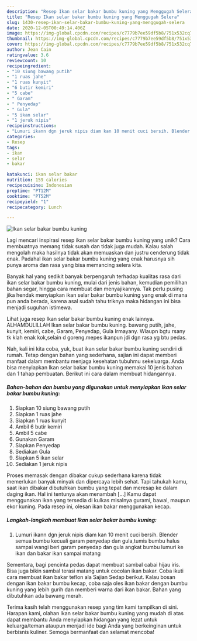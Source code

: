 ```yaml
---
description: "Resep Ikan selar bakar bumbu kuning yang Menggugah Selera"
title: "Resep Ikan selar bakar bumbu kuning yang Menggugah Selera"
slug: 1430-resep-ikan-selar-bakar-bumbu-kuning-yang-menggugah-selera
date: 2020-12-05T00:49:14.406Z
image: https://img-global.cpcdn.com/recipes/c7779b7ee59df5b8/751x532cq70/ikan-selar-bakar-bumbu-kuning-foto-resep-utama.jpg
thumbnail: https://img-global.cpcdn.com/recipes/c7779b7ee59df5b8/751x532cq70/ikan-selar-bakar-bumbu-kuning-foto-resep-utama.jpg
cover: https://img-global.cpcdn.com/recipes/c7779b7ee59df5b8/751x532cq70/ikan-selar-bakar-bumbu-kuning-foto-resep-utama.jpg
author: Jean Cain
ratingvalue: 3.6
reviewcount: 10
recipeingredient:
- "10 siung bawang putih"
- "1 ruas jahe"
- "1 ruas kunyit"
- "6 butir kemiri"
- "5 cabe"
- " Garam"
- " Penyedap"
- " Gula"
- "5 ikan selar"
- "1 jeruk nipis"
recipeinstructions:
- "Lumuri ikann dgn jeruk nipis diam kan 10 menit cuci bersih. Blender semua bumbu kecuali garam penyedap dan gula,tumis bumbu halus sampai wangi beri garam penyedap dan gula angkat bumbu lumuri ke ikan dan bakar ikan sampai matang"
categories:
- Resep
tags:
- ikan
- selar
- bakar

katakunci: ikan selar bakar 
nutrition: 159 calories
recipecuisine: Indonesian
preptime: "PT12M"
cooktime: "PT52M"
recipeyield: "1"
recipecategory: Lunch

---
```



![Ikan selar bakar bumbu kuning](https://img-global.cpcdn.com/recipes/c7779b7ee59df5b8/751x532cq70/ikan-selar-bakar-bumbu-kuning-foto-resep-utama.jpg)

Lagi mencari inspirasi resep ikan selar bakar bumbu kuning yang unik? Cara membuatnya memang tidak susah dan tidak juga mudah. Kalau salah mengolah maka hasilnya tidak akan memuaskan dan justru cenderung tidak enak. Padahal ikan selar bakar bumbu kuning yang enak harusnya sih punya aroma dan rasa yang bisa memancing selera kita.

Banyak hal yang sedikit banyak berpengaruh terhadap kualitas rasa dari ikan selar bakar bumbu kuning, mulai dari jenis bahan, kemudian pemilihan bahan segar, hingga cara membuat dan menyajikannya. Tak perlu pusing jika hendak menyiapkan ikan selar bakar bumbu kuning yang enak di mana pun anda berada, karena asal sudah tahu triknya maka hidangan ini bisa menjadi suguhan istimewa.

Lihat juga resep Ikan selar bakar bumbu kuning enak lainnya. ALHAMDULILLAH Ikan selar bakar bumbu kuning. bawang putih, jahe, kunyit, kemiri, cabe, Garam, Penyedap, Gula Irmayany. Wlaupn bgtu rsany tk klah enak kok,selain d goreng.mepes ikanpun jdi dgn rasa yg btu pedas.


Nah, kali ini kita coba, yuk, buat ikan selar bakar bumbu kuning sendiri di rumah. Tetap dengan bahan yang sederhana, sajian ini dapat memberi manfaat dalam membantu menjaga kesehatan tubuhmu sekeluarga. Anda bisa menyiapkan Ikan selar bakar bumbu kuning memakai 10 jenis bahan dan 1 tahap pembuatan. Berikut ini cara dalam membuat hidangannya.

<!--inarticleads1-->

##### Bahan-bahan dan bumbu yang digunakan untuk menyiapkan Ikan selar bakar bumbu kuning:

1. Siapkan 10 siung bawang putih
1. Siapkan 1 ruas jahe
1. Siapkan 1 ruas kunyit
1. Ambil 6 butir kemiri
1. Ambil 5 cabe
1. Gunakan  Garam
1. Siapkan  Penyedap
1. Sediakan  Gula
1. Siapkan 5 ikan selar
1. Sediakan 1 jeruk nipis


Proses memasak dengan dibakar cukup sederhana karena tidak memerlukan banyak minyak dan dipercaya lebih sehat. Tapi tahukah kamu, saat ikan dibakar dibutuhkan bumbu yang tepat dan meresap ke dalam daging ikan. Hal ini tentunya akan menambah […] Kamu dapat menggunakan ikan yang tersedia di kulkas misalnya gurami, bawal, maupun ekor kuning. Pada resep ini, olesan ikan bakar menggunakan kecap. 

<!--inarticleads2-->

##### Langkah-langkah membuat Ikan selar bakar bumbu kuning:

1. Lumuri ikann dgn jeruk nipis diam kan 10 menit cuci bersih. Blender semua bumbu kecuali garam penyedap dan gula,tumis bumbu halus sampai wangi beri garam penyedap dan gula angkat bumbu lumuri ke ikan dan bakar ikan sampai matang


Sementara, bagi pencinta pedas dapat membuat sambal cabai hijau iris. Bisa juga bikin sambal terasi matang untuk cocolan ikan bakar. Coba ikuti cara membuat ikan bakar teflon ala Sajian Sedap berikut. Kalau bosan dengan ikan bakar bumbu kecap, coba saja oles ikan bakar dengan bumbu kuning yang lebih gurih dan memberi warna dari ikan bakar. Bahan yang dibutuhkan ada bawang merah. 

Terima kasih telah menggunakan resep yang tim kami tampilkan di sini. Harapan kami, olahan Ikan selar bakar bumbu kuning yang mudah di atas dapat membantu Anda menyiapkan hidangan yang lezat untuk keluarga/teman ataupun menjadi ide bagi Anda yang berkeinginan untuk berbisnis kuliner. Semoga bermanfaat dan selamat mencoba!
